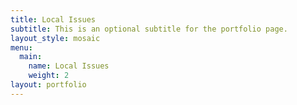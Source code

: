 ```yaml
---
title: Local Issues
subtitle: This is an optional subtitle for the portfolio page.
layout_style: mosaic
menu:
  main:
    name: Local Issues
    weight: 2
layout: portfolio
---
```


